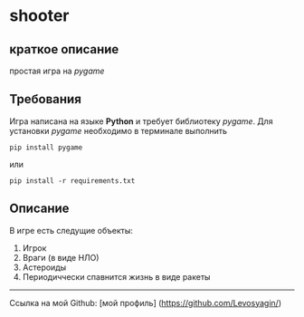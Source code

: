 # shooter
## краткое описание
простая игра на *pygame*

## Требования
Игра написана на языке **Python** и требует библиотеку *pygame*.
Для установки *pygame* необходимо в терминале выполнить
```
pip install pygame
```
или
```
pip install -r requirements.txt
```
## Описание

В игре есть следущие объекты:
1. Игрок
2. Враги (в виде НЛО)
3. Астероиды
4. Периодиччески спавнится жизнь в виде ракеты

***
Ссылка на мой Github: [мой профиль]
(https://github.com/Levosyagin/)
